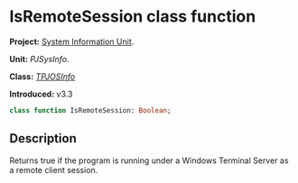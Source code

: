 # IsRemoteSession class function

**Project:** [System Information Unit](../API.md).

**Unit:** _PJSysInfo_.

**Class:** _[TPJOSInfo](./TPJOSInfo.md)_

**Introduced:** v3.3

```pascal
class function IsRemoteSession: Boolean;
```

## Description

Returns true if the program is running under a Windows Terminal Server as a remote client session.

